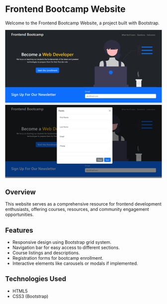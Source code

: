 # Frontend Bootcamp Website

Welcome to the Frontend Bootcamp Website, a project built with Bootstrap.

![Screenshot](screenshot1000.png)
![Screenshot](screenshot2000.png)

## Overview

This website serves as a comprehensive resource for frontend development enthusiasts, offering courses, resources, and community engagement opportunities.

## Features

- Responsive design using Bootstrap grid system.
- Navigation bar for easy access to different sections.
- Course listings and descriptions.
- Registration forms for bootcamp enrollment.
- Interactive elements like carousels or modals if implemented.

## Technologies Used

- HTML5
- CSS3 (Bootstrap)
